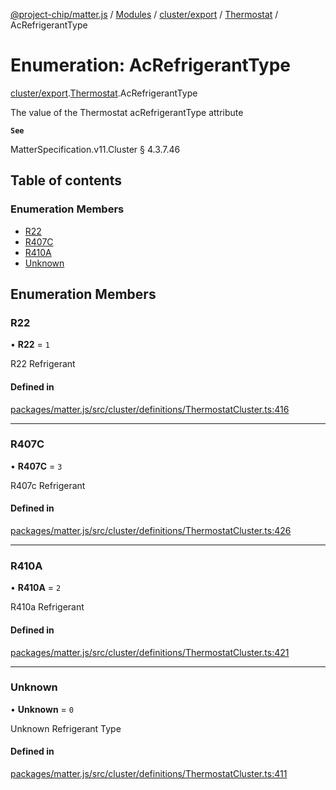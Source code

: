 [@project-chip/matter.js](../README.md) / [Modules](../modules.md) / [cluster/export](../modules/cluster_export.md) / [Thermostat](../modules/cluster_export.Thermostat.md) / AcRefrigerantType

# Enumeration: AcRefrigerantType

[cluster/export](../modules/cluster_export.md).[Thermostat](../modules/cluster_export.Thermostat.md).AcRefrigerantType

The value of the Thermostat acRefrigerantType attribute

**`See`**

MatterSpecification.v11.Cluster § 4.3.7.46

## Table of contents

### Enumeration Members

- [R22](cluster_export.Thermostat.AcRefrigerantType.md#r22)
- [R407C](cluster_export.Thermostat.AcRefrigerantType.md#r407c)
- [R410A](cluster_export.Thermostat.AcRefrigerantType.md#r410a)
- [Unknown](cluster_export.Thermostat.AcRefrigerantType.md#unknown)

## Enumeration Members

### R22

• **R22** = ``1``

R22 Refrigerant

#### Defined in

[packages/matter.js/src/cluster/definitions/ThermostatCluster.ts:416](https://github.com/project-chip/matter.js/blob/c0d55745d5279e16fdfaa7d2c564daa31e19c627/packages/matter.js/src/cluster/definitions/ThermostatCluster.ts#L416)

___

### R407C

• **R407C** = ``3``

R407c Refrigerant

#### Defined in

[packages/matter.js/src/cluster/definitions/ThermostatCluster.ts:426](https://github.com/project-chip/matter.js/blob/c0d55745d5279e16fdfaa7d2c564daa31e19c627/packages/matter.js/src/cluster/definitions/ThermostatCluster.ts#L426)

___

### R410A

• **R410A** = ``2``

R410a Refrigerant

#### Defined in

[packages/matter.js/src/cluster/definitions/ThermostatCluster.ts:421](https://github.com/project-chip/matter.js/blob/c0d55745d5279e16fdfaa7d2c564daa31e19c627/packages/matter.js/src/cluster/definitions/ThermostatCluster.ts#L421)

___

### Unknown

• **Unknown** = ``0``

Unknown Refrigerant Type

#### Defined in

[packages/matter.js/src/cluster/definitions/ThermostatCluster.ts:411](https://github.com/project-chip/matter.js/blob/c0d55745d5279e16fdfaa7d2c564daa31e19c627/packages/matter.js/src/cluster/definitions/ThermostatCluster.ts#L411)
